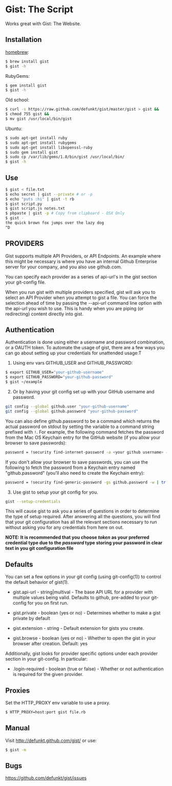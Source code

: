 Gist: The Script
================

Works great with Gist: The Website.

Installation
------------

[homebrew](http://mxcl.github.com/homebrew/):

```bash
$ brew install gist
$ gist -h
```

RubyGems:

```bash
$ gem install gist
$ gist -h
```

Old school:

```bash
$ curl -s https://raw.github.com/defunkt/gist/master/gist > gist &&
$ chmod 755 gist &&
$ mv gist /usr/local/bin/gist
```

Ubuntu:

```bash
$ sudo apt-get install ruby
$ sudo apt-get install rubygems
$ sudo apt-get install libopenssl-ruby
$ sudo gem install gist
$ sudo cp /var/lib/gems/1.8/bin/gist /usr/local/bin/
$ gist -h
```

Use
---

```bash
$ gist < file.txt
$ echo secret | gist --private # or -p
$ echo "puts :hi" | gist -t rb
$ gist script.py
$ gist script.js notes.txt
$ pbpaste | gist -p # Copy from clipboard - OSX Only
$ gist -
the quick brown fox jumps over the lazy dog
^D
```

PROVIDERS
---------

Gist supports multiple API Providers, or API Endpoints. An example where
this might be necessary is where you have an internal Github Enterprise
server for your company, and you also use github.com.

You can specify each provider as a series of api-url's in the gist section
your git-config file.

When you run gist with multiple providers specified, gist will ask you to
select an API Provider when you attempt to gist a file. You can force the
selection ahead of time by passing the --api-url command line option with
the api-url you wish to use. This is handy when you are piping (or
redirecting) content directly into gist.

Authentication
--------------
Authentication is done using either a username and password combination, or
a OAUTH token. To automate the usage of gist, there are a few ways you can
go about setting up your credentials for unattended usage:T

1. Using env vars GITHUB_USER and GITHUB_PASSWORD:

```bash
$ export GITHUB_USER="your-github-username"
$ export GITHUB_PASSWORD="your-github-password"
$ gist ~/example
```

2. Or by having your git config set up with your GitHub username and password.

```bash
git config --global github.user "your-github-username"
git config --global github.password "your-github-password"
```

You can also define github.password to be a command which returns the
actual password on stdout by setting the variable to a command string
prefixed with `!`. For example, the following command fetches the
password from the Mac OS Keychain entry for the GitHub website (if you
allow your browser to save passwords):

```bash
password = !security find-internet-password -a <your github username> -s github.com -w | tr -d '\n'
```

If you don't allow your browser to save passwords, you can use the following
to fetch the password from a Keychain entry named "github.password" (you'll
also need to create the Keychain entry):

```bash
password = !security find-generic-password -gs github.password -w | tr -d '\n'
```

3. Use gist to setup your git config for you.

```bash
gist --setup-credentials
```

This will cause gist to ask you a series of questions in order to determine the type
of setup required. After answering all the questions, you will find that your
git configuration has all the relevant sections necessary to run without asking you
for any credentials from here on out.

**NOTE: It is recommended that you choose _token_ as your preferred credential type due
to the _password_ type storing your password in clear text in you git configuration file**

Defaults
--------

You can set a few options in your git config (using git-config(1)) to
control the default behavior of gist(1).

* gist.api-url - string|multival - The base API URL for a provider with
  multiple values being valid. Defaults to github, pre-added to your
  git-config for you on first run.

* gist.private - boolean (yes or no) - Determines whether to make a gist
  private by default

* gist.extension - string - Default extension for gists you create.

* gist.browse - boolean (yes or no) - Whether to open the gist in your
  browser after creation. Default: yes

Additionally, gist looks for provider specific options under each provider
section in your git-config. In particular:

* <provider>.login-required - boolean (true or false) - Whether or not
authentication is required for the given provider.

Proxies
-------

Set the HTTP_PROXY env variable to use a proxy.

```bash
$ HTTP_PROXY=host:port gist file.rb
```

Manual
------

Visit <http://defunkt.github.com/gist/> or use:

```bash
$ gist -m
```

Bugs
----

<https://github.com/defunkt/gist/issues>
